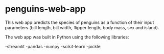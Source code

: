 # penguins-web-app

This web app predicts the species of penguins as a function of their input parameters (bill length, bill width, flipper length, body mass, sex and island).

The web app was built in Python using the following libraries:

 -streamlit
 -pandas
 -numpy
 -scikit-learn
 -pickle
